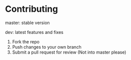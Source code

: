 # Contributing

master: stable version

dev: latest features and fixes

1. Fork the repo
2. Push changes to your own branch
3. Submit a pull request for review (Not into master please)
